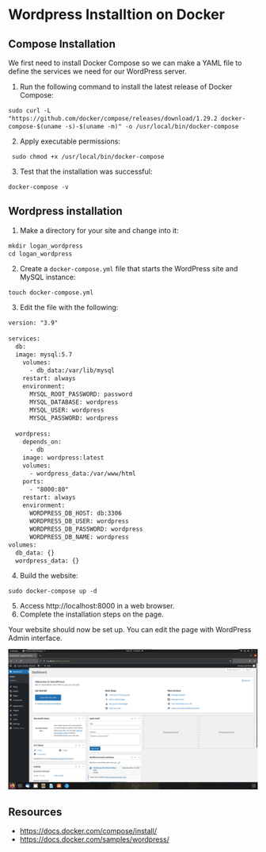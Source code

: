 # Wordpress Installtion on Docker

## Compose Installation
We first need to install Docker Compose so we can make a YAML file to define the services we need for our WordPress server.

1. Run the following command to install the latest release of Docker Compose:
```
sudo curl -L "https://github.com/docker/compose/releases/download/1.29.2 docker-compose-$(uname -s)-$(uname -m)" -o /usr/local/bin/docker-compose
```

2. Apply executable permissions:
```
 sudo chmod +x /usr/local/bin/docker-compose
```

3. Test that the installation was successful:
```
docker-compose -v
```

## Wordpress installation
1. Make a directory for your site and change into it:
```
mkdir logan_wordpress
cd logan_wordpress
```

2. Create a `docker-compose.yml` file that starts the WordPress site and MySQL instance:
```
touch docker-compose.yml
```

3. Edit the file with the following:  
```
version: "3.9"

services:
  db:
  image: mysql:5.7
    volumes:
      - db_data:/var/lib/mysql
    restart: always
    environment:
      MYSQL_ROOT_PASSWORD: password
      MYSQL_DATABASE: wordpress
      MYSQL_USER: wordpress
      MYSQL_PASSWORD: wordpress
    
  wordpress:
    depends_on:
      - db
    image: wordpress:latest
    volumes:
      - wordpress_data:/var/www/html
    ports:
      - "8000:80"
    restart: always
    environment:
      WORDPRESS_DB_HOST: db:3306
      WORDPRESS_DB_USER: wordpress
      WORDPRESS_DB_PASSWORD: wordpress
      WORDPRESS_DB_NAME: wordpress
volumes:
  db_data: {}
  wordpress_data: {}
```

4. Build the website:
```
sudo docker-compose up -d
```
5. Access http://localhost:8000 in a web browser.
6. Complete the installation steps on the page.

Your website should now be set up. You can edit the page with WordPress Admin interface.


![This is the WordPress Admin interface.](img/admin_page.png "WordPress Admin interface")


## Resources
- https://docs.docker.com/compose/install/
- https://docs.docker.com/samples/wordpress/
